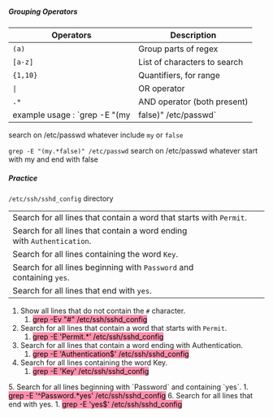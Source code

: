 ##### Grouping Operators

| Operators | Description                  |
| --------- | ---------------------------- |
| `(a)`     | Group parts of regex         |
| `[a-z]`   | List of characters to search |
| `{1,10}`  | Quantifiers, for range       |
| `\|`      | OR operator                  |
| `.*`      | AND operator (both present)  |
example usage : `grep -E "(my|false)" /etc/passwd`
search on /etc/passwd whatever include `my` or `false`

`grep -E "(my.*false)" /etc/passwd`
search on /etc/passwd whatever start with my and end with false

##### Practice
`/etc/ssh/sshd_config` directory

|                                                                        |     |
| ---------------------------------------------------------------------- | --- |
| Search for all lines that contain a word that starts with `Permit`.    |     |
| Search for all lines that contain a word ending with `Authentication`. |     |
| Search for all lines containing the word `Key`.                        |     |
| Search for all lines beginning with `Password` and containing `yes`.   |     |
| Search for all lines that end with `yes`.                              |     |
1. Show all lines that do not contain the `#` character. 
	1. <mark style="background: #FF5582A6;">grep -Ev "#" /etc/ssh/sshd_config</mark>
2. Search for all lines that contain a word that starts with `Permit`.
	1. <mark style="background: #FF5582A6;">grep -E 'Permit.*' /etc/ssh/sshd_config</mark>
3. Search for all lines that contain a word ending with Authentication.
	1. <mark style="background: #FF5582A6;">grep -E 'Authentication$' /etc/ssh/sshd_config</mark>
4. Search for all lines containing the word Key.
	1. <mark style="background: #FF5582A6;">grep -E 'Key' /etc/ssh/sshd_config
</mark>
5. Search for all lines beginning with `Password` and containing `yes`.
	1. <mark style="background: #FF5582A6;">grep -E '^Password.*yes' /etc/ssh/sshd_config</mark>
6. Search for all lines that end with yes.
	1. <mark style="background: #FF5582A6;">grep -E 'yes$' /etc/ssh/sshd_config</mark>